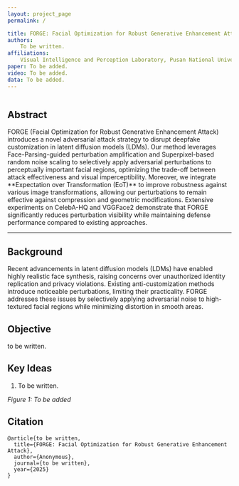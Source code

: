 ```yaml
---
layout: project_page
permalink: /

title: FORGE: Facial Optimization for Robust Generative Enhancement Attack
authors:
    To be written.
affiliations:
    Visual Intelligence and Perception Laboratory, Pusan National University
paper: To be added.
video: To be added.
data: To be added.
---
```


<!-- Using HTML to center the abstract -->
<div class="columns is-centered has-text-centered">
    <div class="column is-four-fifths">
        <h2>Abstract</h2>
        <div class="content has-text-justified">
FORGE (Facial Optimization for Robust Generative Enhancement Attack) introduces a novel adversarial attack strategy to disrupt deepfake customization in latent diffusion models (LDMs). Our method leverages Face-Parsing-guided perturbation amplification and Superpixel-based random noise scaling to selectively apply adversarial perturbations to perceptually important facial regions, optimizing the trade-off between attack effectiveness and visual imperceptibility. Moreover, we integrate **Expectation over Transformation (EoT)** to improve robustness against various image transformations, allowing our perturbations to remain effective against compression and geometric modifications. Extensive experiments on CelebA-HQ and VGGFace2 demonstrate that FORGE significantly reduces perturbation visibility while maintaining defense performance compared to existing approaches.
        </div>
    </div>
</div>

---

## Background
Recent advancements in latent diffusion models (LDMs) have enabled highly realistic face synthesis, raising concerns over unauthorized identity replication and privacy violations. Existing anti-customization methods introduce noticeable perturbations, limiting their practicality. FORGE addresses these issues by selectively applying adversarial noise to high-textured facial regions while minimizing distortion in smooth areas.

## Objective
to be written.


## Key Ideas
1. To be written.

*Figure 1: To be added*

## Citation
```
@article{to be written,
  title={FORGE: Facial Optimization for Robust Generative Enhancement Attack},
  author={Anonymous},
  journal={to be written},
  year={2025}
}
```
